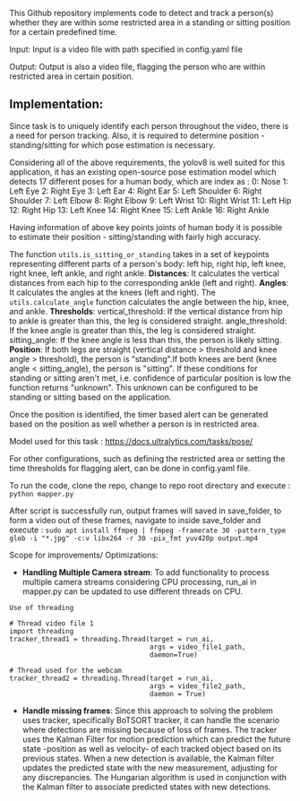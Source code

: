 This Github repository implements code to detect and track a person(s) whether they are within some restricted area in a standing or sitting position for a certain predefined time.

Input: Input is a video file with path specified in config.yaml file

Output: Output is also a video file, flagging the person who are within restricted area in certain position.

## Implementation:

Since task is to uniquely identify each person throughout the video, there is a need for person tracking. Also, it is required to determine position - standing/sitting for which pose estimation is necessary.

Considering all of the above requirements, the yolov8 is well suited for this application, it has an existing open-source pose estimation model which detects 17 different poses for a human body, which are index as : 0: Nose 1: Left Eye 2: Right Eye 3: Left Ear 4: Right Ear 5: Left Shoulder 6: Right Shoulder 7: Left Elbow 8: Right Elbow 9: Left Wrist 10: Right Wrist 11: Left Hip 12: Right Hip 13: Left Knee 14: Right Knee 15: Left Ankle 16: Right Ankle

Having information of above key points joints of human body it is possible to estimate their position - sitting/standing with fairly high accuracy.

The function ```utils.is_sitting_or_standing``` takes in a set of keypoints representing different parts of a person's body: left hip, right hip, left knee, right knee, left ankle, and right ankle. 
**Distances**: It calculates the vertical distances from each hip to the corresponding ankle (left and right). 
**Angles**: It calculates the angles at the knees (left and right). The ```utils.calculate_angle``` function calculates the angle between the hip, knee, and ankle.
**Thresholds**: vertical_threshold: If the vertical distance from hip to ankle is greater than this, the leg is considered straight. angle_threshold: If the knee angle is greater than this, the leg is considered straight. sitting_angle: If the knee angle is less than this, the person is likely sitting.
**Position**: If both legs are straight (vertical distance > threshold and knee angle > threshold), the person is "standing".If both knees are bent (knee angle < sitting_angle), the person is "sitting". 
If these conditions for standing or sitting aren't met, i.e. confidence of particular position is low the function returns "unknown". This unknown can be configured to be standing or sitting based on the application.

Once the position is identified, the timer based alert can be generated based on the position as well whether a person is in restricted area.

Model used for this task : https://docs.ultralytics.com/tasks/pose/

For other configurations, such as defining the restricted area or setting the time thresholds for flagging alert, can be done in config.yaml file.

To run the code, clone the repo, change to repo root directory and execute : ```python mapper.py```

After script is successfully run, output frames will saved in save_folder, to form a video out of these frames, navigate to inside save_folder and execute : ```sudo apt install ffmpeg | ffmpeg -framerate 30 -pattern_type glob -i "*.jpg" -c:v libx264 -r 30 -pix_fmt yuv420p output.mp4```

Scope for improvements/ Optimizations:
- **Handling Multiple Camera stream**: To add functionality to process multiple camera streams considering CPU processing, run_ai in mapper.py can be updated to use different threads on CPU.
```
Use of threading

# Thread video file 1
import threading
tracker_thread1 = threading.Thread(target = run_ai,
                                   args = video_file1_path,
                                   daemon=True)

# Thread used for the webcam
tracker_thread2 = threading.Thread(target = run_ai,
                                   args = video_file2_path,
                                   daemon = True)
```


-  **Handle missing frames**: Since this approach to solving the problem uses tracker, specifically BoTSORT tracker, it can handle the scenario where detections are missing because of loss of frames. The tracker uses the Kalman Filter for motion prediction which can predict the future state -position as well as velocity- of each tracked object based on its previous states. When a new detection is available, the Kalman filter updates the predicted state with the new measurement, adjusting for any discrepancies. The Hungarian algorithm is used in conjunction with the Kalman filter to associate predicted states with new detections. 
